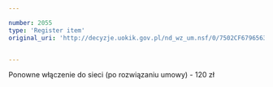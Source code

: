 ```yaml
---

number: 2055
type: 'Register item'
original_uri: 'http://decyzje.uokik.gov.pl/nd_wz_um.nsf/0/7502CF6796563892C12577C30043BCA1?OpenDocument'


---
```


Ponowne włączenie do sieci (po rozwiązaniu umowy) - 120 zł
